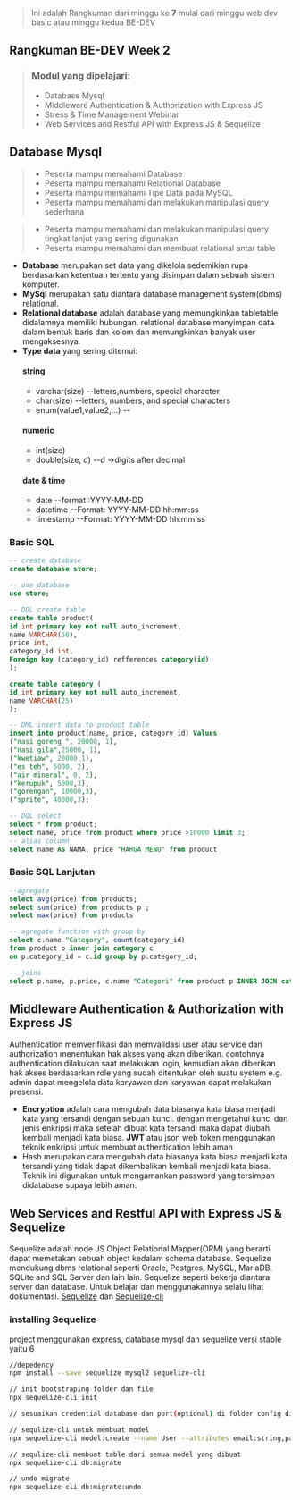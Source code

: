 >Ini adalah Rangkuman dari minggu ke **7** mulai dari minggu web dev basic atau minggu kedua BE-DEV
## Rangkuman BE-DEV Week 2
> ### Modul yang dipelajari:
> - Database Mysql
> - Middleware Authentication & Authorization with Express JS
> - Stress & Time Management Webinar
> - Web Services and Restful API with Express JS & Sequelize

## Database Mysql 
>- Peserta mampu memahami Database
>- Peserta mampu memahami Relational Database
>- Peserta mampu memahami Tipe Data pada MySQL
>- Peserta mampu memahami dan melakukan manipulasi query sederhana

>- Peserta mampu memahami dan melakukan manipulasi query tingkat lanjut yang sering digunakan
>- Peserta mampu memahami dan membuat relational antar table

- **Database** merupakan set data yang dikelola sedemikian rupa berdasarkan ketentuan tertentu yang disimpan dalam sebuah sistem komputer. 
- **MySql** merupakan satu diantara database management system(dbms) relational.
- **Relational database** adalah database yang memungkinkan tabletable didalamnya memiliki hubungan.  relational database menyimpan data dalam bentuk baris dan kolom dan memungkinkan banyak user mengaksesnya.
- **Type data** yang sering ditemui:
  #### string
  - varchar(size) --letters,numbers, special character
  - char(size) --letters, numbers, and special characters
  - enum(value1,value2,...) --
  #### numeric
  - int(size) 
  - double(size, d) --d ->digits after decimal
  #### date & time
  - date --format :YYYY-MM-DD
  - datetime --Format: YYYY-MM-DD hh:mm:ss
  - timestamp --Format: YYYY-MM-DD hh:mm:ss


### Basic SQL
```sql
-- create database
create database store;

-- use database 
use store;

-- DDL create table
create table product(
id int primary key not null auto_increment,
name VARCHAR(50),
price int,
category_id int,
Foreign key (category_id) refferences category(id)
);

create table category (
id int primary key not null auto_increment,
name VARCHAR(25)
);

-- DML insert data to product table
insert into product(name, price, category_id) Values
("nasi goreng ", 20000, 1),
("nasi gila",25000, 1),
("kwetiaw", 20000,1),
("es teh", 5000, 2),
("air mineral", 0, 2),
("kerupuk", 5000,3),
("gorengan", 10000,3),
("sprite", 40000,3);

-- DQL select 
select * from product;
select name, price from product where price >10000 limit 3;
-- alias column
select name AS NAMA, price "HARGA MENU" from product
```
### Basic SQL Lanjutan

```sql
--agregate
select avg(price) from products;
select sum(price) from products p ;
select max(price) from products

-- agregate function with group by
select c.name "Category", count(category_id)
from product p inner join category c
on p.category_id = c.id group by p.category_id;

-- joins
select p.name, p.price, c.name "Categori" from product p INNER JOIN category c on p.category_id = c.id;
```
## Middleware Authentication & Authorization with Express JS
Authentication memverifikasi dan memvalidasi user atau service dan authorization menentukan hak akses yang akan diberikan. contohnya authentication dilakukan saat melakukan login, kemudian akan diberikan hak akses berdasarkan role yang sudah ditentukan oleh suatu system e.g. admin dapat mengelola data karyawan dan karyawan dapat melakukan presensi. 
- **Encryption** adalah cara mengubah data biasanya kata biasa menjadi kata yang tersandi dengan sebuah kunci. dengan mengetahui kunci dan jenis enkripsi maka setelah dibuat kata tersandi maka dapat diubah kembali menjadi kata biasa. **JWT** atau json web token menggunakan teknik  enkripsi untuk membuat authentication lebih aman
- Hash merupakan cara mengubah data biasanya kata biasa menjadi kata tersandi yang tidak dapat dikembalikan kembali menjadi kata biasa. Teknik ini digunakan untuk mengamankan password yang tersimpan didatabase supaya lebih aman.

## Web Services and Restful API with Express JS & Sequelize
Sequelize adalah node JS Object Relational Mapper(ORM) yang berarti dapat memetakan sebuah object kedalam schema database. Sequelize mendukung dbms relational seperti Oracle, Postgres, MySQL, MariaDB, SQLite and SQL Server dan lain lain. Sequelize seperti bekerja diantara server dan database. 
Untuk belajar dan menggunakannya selalu lihat dokumentasi. 
[Sequelize](https://sequelize.org/docs/v6/) dan [Sequelize-cli](https://github.com/sequelize/cli)

### installing Sequelize
project menggunakan express, database mysql dan sequelize versi stable yaitu 6
```bash
//depedency
npm install --save sequelize mysql2 sequelize-cli

// init bootstraping folder dan file
npx sequelize-cli init

// sesuaikan credential database dan port(optional) di folder config di config.js

// sequlize-cli untuk membuat model
npx sequelize-cli model:create --name User --attributes email:string,password:string

// sequlize-cli membuat table dari semua model yang dibuat
npx sequelize-cli db:migrate

// undo migrate
npx sequelize-cli db:migrate:undo
```
